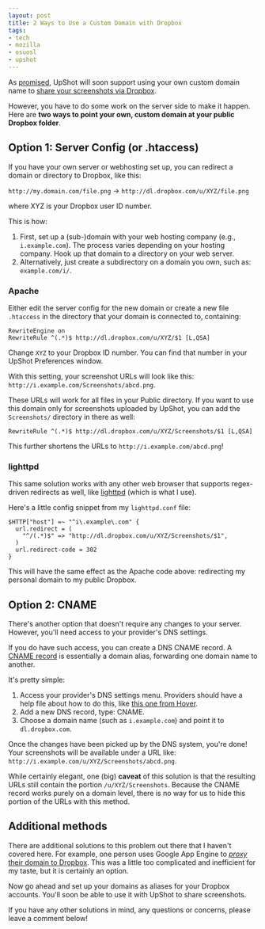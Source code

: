 ```yaml
---
layout: post
title: 2 Ways to Use a Custom Domain with Dropbox
tags:
- tech
- mozilla
- osuosl
- upshot
---
```


As [promised][domain-issue], UpShot will soon support using your own custom domain name to [share your screenshots via Dropbox][upshot-post].

However, you have to do some work on the server side to make it happen. Here are **two ways to point your own, custom domain at your public Dropbox folder**.

[domain-issue]: https://github.com/fwenzel/upshot/issues/16
[upshot-post]: /2012/11/27/upshot-osx-screenshot-sharing-with-dropbox/

Option 1: Server Config (or .htaccess)
--------------------------------------
If you have your own server or webhosting set up, you can redirect a domain or directory to Dropbox, like this:

``http://my.domain.com/file.png`` &rarr; ``http://dl.dropbox.com/u/XYZ/file.png``

where XYZ is your Dropbox user ID number.

This is how:

1. First, set up a (sub-)domain with your web hosting company (e.g., ``i.example.com``). The process varies depending on your hosting company. Hook up that domain to a directory on your web server.
2. Alternatively, just create a subdirectory on a domain you own, such as: ``example.com/i/``.

### Apache

Either edit the server config for the new domain or create a new file ``.htaccess`` in the directory that your domain is connected to, containing:

	RewriteEngine on
	RewriteRule ^(.*)$ http://dl.dropbox.com/u/XYZ/$1 [L,QSA]

Change ``XYZ`` to your Dropbox ID number. You can find that number in your UpShot Preferences window.

With this setting, your screenshot URLs will look like this: ``http://i.example.com/Screenshots/abcd.png``.

These URLs will work for all files in your Public directory. If you want to use this domain only for screenshots uploaded by UpShot, you can add the ``Screenshots/`` directory in there as well:

	RewriteRule ^(.*)$ http://dl.dropbox.com/u/XYZ/Screenshots/$1 [L,QSA]

This further shortens the URLs to ``http://i.example.com/abcd.png``!

### lighttpd

This same solution works with any other web browser that supports regex-driven redirects as well, like [lighttpd][lighttpd-redir] (which is what I use).

Here's a little config snippet from my ``lighttpd.conf`` file:

	$HTTP["host"] =~ "^i\.example\.com" {
	  url.redirect = (
	    "^/(.*)$" => "http://dl.dropbox.com/u/XYZ/Screenshots/$1",
	  )
	  url.redirect-code = 302
	}

[lighttpd-redir]: http://redmine.lighttpd.net/projects/1/wiki/docs_modredirect

This will have the same effect as the Apache code above: redirecting my personal domain to my public Dropbox.

Option 2: CNAME
---------------
There's another option that doesn't require any changes to your server. However, you'll need access to your provider's DNS settings.

If you do have such access, you can create a DNS CNAME record. A [CNAME record][cname-wp] is essentially a domain alias, forwarding one domain name to another.

[cname-wp]: http://en.wikipedia.org/wiki/CNAME_record

It's pretty simple:

1. Access your provider's DNS settings menu. Providers should have a help file about how to do this, like [this one from Hover][hover-dns].
2. Add a new DNS record, type: CNAME.
3. Choose a domain name (such as ``i.example.com``) and point it to ``dl.dropbox.com``.

[hover-dns]: https://help.hover.com/entries/21204757-how-to-edit-dns-records-a-cname-mx-txt-and-srv

Once the changes have been picked up by the DNS system, you're done! Your screenshots will be available under a URL like: ``http://i.example.com/u/XYZ/Screenshots/abcd.png``.

While certainly elegant, one (big) **caveat** of this solution is that the resulting URLs still contain the portion ``/u/XYZ/Screenshots``. Because the CNAME record works purely on a domain level, there is no way for us to hide this portion of the URLs with this method.

Additional methods
------------------
There are additional solutions to this problem out there that I haven't covered here. For example, one person uses Google App Engine to [*proxy* their domain to Dropbox][gae-proxy]. This was a little too complicated and inefficient for my taste, but it is certainly an option.

[gae-proxy]: http://code.google.com/p/dropbprox/

Now go ahead and set up your domains as aliases for your Dropbox accounts. You'll soon be able to use it with UpShot to share screenshots.

If you have any other solutions in mind, any questions or concerns, please leave a comment below!
